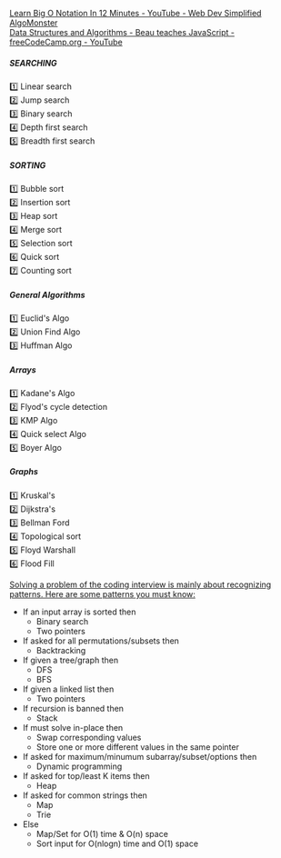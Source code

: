 [Learn Big O Notation In 12 Minutes - YouTube - Web Dev Simplified](https://www.youtube.com/watch?v=itn09C2ZB9Y)  
[AlgoMonster](https://algo.monster/)  
[Data Structures and Algorithms - Beau teaches JavaScript - freeCodeCamp.org - YouTube](https://www.youtube.com/playlist?list=PLWKjhJtqVAbkso-IbgiiP48n-O-JQA9PJ)  

##### SEARCHING
1️⃣ Linear search   
2️⃣ Jump search  
3️⃣ Binary search  
4️⃣ Depth first search  
5️⃣ Breadth first search  

##### SORTING
1️⃣ Bubble sort  
2️⃣ Insertion sort  
3️⃣ Heap sort  
4️⃣ Merge sort  
5️⃣ Selection sort  
6️⃣ Quick sort  
7️⃣ Counting sort  

##### General Algorithms 
1️⃣ Euclid's Algo  
2️⃣ Union Find Algo  
3️⃣ Huffman Algo  

##### Arrays
1️⃣ Kadane's Algo  
2️⃣ Flyod's cycle detection   
3️⃣ KMP Algo  
4️⃣ Quick select Algo  
5️⃣ Boyer Algo  

##### Graphs
1️⃣ Kruskal's  
2️⃣ Dijkstra's  
3️⃣ Bellman Ford  
4️⃣ Topological sort  
5️⃣ Floyd Warshall   
6️⃣ Flood Fill  

[Solving a problem of the coding interview is mainly about recognizing patterns. Here are some patterns you must know:](https://twitter.com/Nihar_Thummar/status/1488446781176233987)  
* If an input array is sorted then
  - Binary search  
  - Two pointers  
* If asked for all permutations/subsets then  
  - Backtracking  
* If given a tree/graph then  
  - DFS  
  - BFS  
* If given a linked list then  
  - Two pointers  
* If recursion is banned then  
  - Stack  
* If must solve in-place then  
  - Swap corresponding values  
  - Store one or more different values in the same pointer  
* If asked for maximum/minumum subarray/subset/options then  
  - Dynamic programming  
* If asked for top/least K items then  
  - Heap  
* If asked for common strings then  
  - Map  
  - Trie  
* Else  
  - Map/Set for O(1) time & O(n) space  
  - Sort input for O(nlogn) time and O(1) space  
